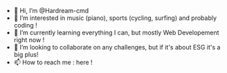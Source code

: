 - 👋 Hi, I’m @Hardream-cmd
- 👀 I’m interested in music (piano), sports (cycling, surfing) and probably coding ! 
- 🌱 I’m currently learning everything I can, but mostly Web Developement right now !
- 💞️ I’m looking to collaborate on any challenges, but if it's about ESG it's a big plus!
- 📫 How to reach me : here !

<!---
Hardream-cmd/Hardream-cmd is a ✨ special ✨ repository because its `README.md` (this file) appears on your GitHub profile.
You can click the Preview link to take a look at your changes.
--->
